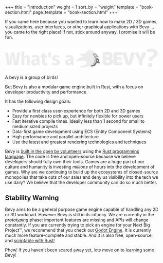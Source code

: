 +++
title = "Introduction"
weight = 1
sort_by = "weight"
template = "book-section.html"
page_template = "book-section.html"
+++

If you came here because you wanted to learn how to make 2D / 3D games, visualizations, user interfaces, or other graphical applications with Bevy ... you came to the right place! If not, stick around anyway. I promise it will be fun.

<h2>
    <img src="/assets/whats_a_bevy.svg" class="book-whats-a-bevy" />
</h2>

A bevy is a group of birds!

But Bevy is also a modular game engine built in Rust, with a focus on developer productivity and performance.

It has the following design goals:
* Provide a first class user-experience for both 2D and 3D games
* Easy for newbies to pick up, but infinitely flexible for power users
* Fast iterative compile times. Ideally less than 1 second for small to medium sized projects
* Data-first game development using ECS (Entity Component Systems)
* High performance and parallel architecture
* Use the latest and greatest rendering technologies and techniques

Bevy is [built in the open by volunteers](/learn/book/contributing) using the <a href="https://www.rust-lang.org/" target="_blank">Rust programming language</a>. The code is free and open-source because we believe developers should fully own their tools. Games are a huge part of our culture and humanity is investing _millions_ of hours into the development of games. Why are we continuing to build up the ecosystems of closed-source monopolies that take cuts of our sales and deny us visibility into the tech we use daily? We believe that the developer community can do so much better.

<h2 class="warning">
    Stability Warning
</h2>

Bevy aims to be a general purpose game engine capable of handling any 2D or 3D workload. However Bevy is still in its infancy. <span class="warning">We are currently in the <i>prototyping</i> phase: important features are missing and APIs will change constantly.</span> If you are currently trying to pick an engine for your Next Big Project™, we recommend that you check out <a href="https://godotengine.org" target="_blank">Godot Engine</a>. It is currently much more feature-complete and stable. And it is also free, open-source, and <a href="https://github.com/GodotNativeTools/godot-rust" target="_blank">scriptable with Rust!</a>

Phew! If you haven't been scared away yet, lets move on to learning some Bevy!